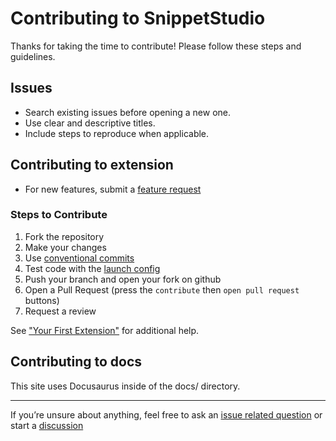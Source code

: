 # Contributing to SnippetStudio

Thanks for taking the time to contribute! Please follow these steps and guidelines.

## Issues

- Search existing issues before opening a new one.
- Use clear and descriptive titles.
- Include steps to reproduce when applicable.

## Contributing to extension

- For new features, submit a [feature request](https://github.com/alexanderdombroski/snippetstudio/issues/new?template=feature_request.yml)

### Steps to Contribute

1. Fork the repository
2. Make your changes
3. Use [conventional commits](https://www.conventionalcommits.org/en/v1.0.0/)
4. Test code with the [launch config](https://code.visualstudio.com/docs/debugtest/debugging#_launch-configurations)
5. Push your branch and open your fork on github
6. Open a Pull Request (press the `contribute` then `open pull request` buttons)
7. Request a review

See ["Your First Extension"](https://code.visualstudio.com/api/get-started/your-first-extension) for additional help.

## Contributing to docs

This site uses Docusaurus inside of the docs/ directory.

---

If you’re unsure about anything, feel free to ask an [issue related question](https://github.com/alexanderdombroski/snippetstudio/issues/new?template=question.yml) or start a [discussion](https://github.com/alexanderdombroski/snippetstudio/discussions)
